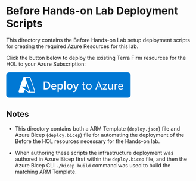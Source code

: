 # Before Hands-on Lab Deployment Scripts

This directory contains the Before Hands-on Lab setup deployment scripts for creating the required Azure Resources for this lab.

Click the button below to deploy the existing Terra Firm resources for the HOL to your Azure Subscription:

[![Deploy To Azure](../../images/deploytoazure.svg)](https://portal.azure.com/#create/Microsoft.Template/uri/https%3A%2F%2Fraw.githubusercontent.com%2Fsolliancenet%2FMCW-Migrate-Linux-OSS-DB-to-Azure%2Fmain%2FHands-on%20lab%2Fresources%2Fdeployment%2Fdeploy.json)

## Notes

- This directory contains both a ARM Template (`deploy.json`) file and Azure Bicep (`deploy.bicep`) file for automating the deployment of the Before the HOL resources necessary for the Hands-on lab.

- When authoring these scripts the infrastructure deployment was authored in Azure Bicep first within the `deploy.bicep` file, and then the Azure Bicep CLI `./bicep build` command was used to build the matching ARM Template.
